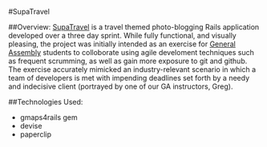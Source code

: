 #SupaTravel

##Overview:
[SupaTravel](http://supatravel.herokuapp.com/ "SupaTravel") is a travel themed photo-blogging Rails application developed over a three day sprint. While fully functional, and visually pleasing, the project was initially intended as an exercise for [General Assembly](https://generalassemb.ly/education/web-development-immersive "General Assembly") students to colloborate using agile develoment techniques such as frequent scrumming, as well as gain more exposure to git and github.  The exercise accurately mimicked an industry-relevant scenario in which a team of developers is met with impending deadlines set forth by a needy and indecisive client (portrayed by one of our GA instructors, Greg).

##Technologies Used:
* gmaps4rails gem
* devise
* paperclip
